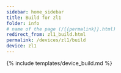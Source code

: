 ```yaml
---
sidebar: home_sidebar
title: Build for zl1
folder: info
# name of the page (/{{permalink}}.html)
redirect_from: zl1_build.html
permalink: /devices/zl1/build
device: zl1
---
```

{% include templates/device_build.md %}

